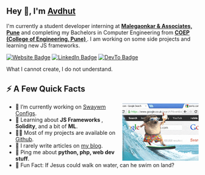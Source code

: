 
<h2>Hey 👋, I'm <a href="https://justafolk.github.io/">Avdhut</a></h2>
<p>I'm currently a student developer interning at <strong><a href="">Malegaonkar & Associates, Pune</a></strong> and completing my Bachelors in Computer Engineering from <strong><a href=""> COEP (College of Engineering, Pune) </a> </strong>. I am working on some side projects and learning new JS frameworks.</p>
<p><a href="https://justafolk.github.io"><img src="https://img.shields.io/badge/-justafolk.github.io-4E69C8?style=flat-square&amp;labelColor=4E69C8&amp;logo=Firefox&amp;link=https://justafolk.github.io" alt="Website Badge"></a>  <a href="https://www.linkedin.com/in/avdhut-kamble/"><img src="https://img.shields.io/badge/-@avdhutkamble-0077B5?style=flat-square&amp;labelColor=0077B5&amp;logo=LinkedIn&amp;link=https://www.linkedin.com/in/avdhut-kamble/" alt="LinkedIn Badge"></a> <a href="https://dev.to/justafolk"><img src="https://img.shields.io/badge/-@justafolk-0A0A0A?style=flat-square&amp;labelColor=0A0A0A&amp;logo=dev.to&amp;link=https://dev.to/justafolk" alt="DevTo Badge"></a> </p>
<p> What I cannot create, I do not understand. </p>

<h2>⚡️ A Few Quick Facts</h2>
<img align="right" src="./200w.gif" />
<ul>
<li>🔭 I’m currently working on <a href="https://github.com/justafolk/enigma_dotfiles">Swaywm Configs</a>.</li>
<li>🧐 Learning about <strong>JS Frameworks </strong>, <strong>Solidity</strong>, and a bit of <strong>ML</strong>.</li>
<li>👨‍💻 Most of my projects are available on <a href="https://github.com/justafolk">Github</a>.</li>
<li>📝 I rarely write articles on <a href="https://justafolk.github.io">my blog</a>.</li>
<li>💬 Ping me about <strong>python, php, web dev stuff</strong>.</li>
<li>🎉 Fun Fact: If Jesus could walk on water, can he swim on land?</li>
</ul>

<!-- <h2>⚡️ Recent Contribution Graph</h2>
<a href="https://github.com/justafolk"><img alt="Justafolk's Activity Graph" src="https://activity-graph.herokuapp.com/graph?username=justafolk&theme=xcode" /></a>
 -->
